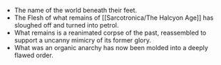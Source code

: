 - The name of the world beneath their feet.
- The Flesh of what remains of [[Sarcotronica/The Halcyon Age]] has sloughed off and turned into petrol.
- What remains is a reanimated corpse of the past, reassembled to support a uncanny mimicry of its former glory.
- What was an organic anarchy has now been molded into a deeply flawed order.